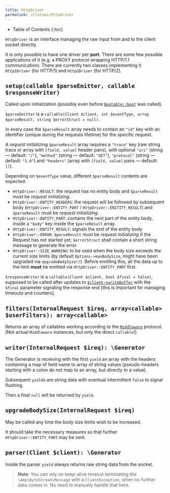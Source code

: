 ```yaml
---
title: HttpDriver
permalink: /classes/httpdriver
---
```


* Table of Contents
{:toc}

`HttpDriver` is an interface managing the raw input from and to the client socket directly.

It is only possible to have one driver per **port**. There are some few possible applications of it (e.g. a PROXY protocol wrapping HTTP/1.1 communication). There are currently two classes implementing it `Http1Driver` (for HTTP/1) and `Http2Driver` (for HTTP/2).

## `setup(callable $parseEmitter, callable $responseWriter)`

Called upon initialization (possibly even before [`Bootable::boot`](bootable.html) was called).

`$parseEmitter` is a `callable(Client $client, int $eventType, array $parseResult, string $errorStruct = null)`.

In every case the `$parseResult` array needs to contain an `"id"` key with an identifier (unique during the requests lifetime) for the specific request.

A _request initializing_ `$parseResult` array requires a `"trace"` key (raw string trace or array with `[field, value]` header pairs), with optional `"uri"` (string &mdash; default: `"/"`), `"method"` (string &mdash; default: `"GET"`), `"protocol"` (string &mdash; default: `"1.0"`) and `"headers"` (array with `[field, value]` pairs &mdash; default: `[]`).

Depending on `$eventType` value, different `$parseResult` contents are expected:

- `HttpDriver::RESULT`: the request has no entity body and `$parseResult` must be _request initializing_.
- `HttpDriver::ENTITY_HEADERS`: the request will be followed by subsequent body (`HttpDriver::ENTITY_PART` / `HttpDriver::ENITITY_RESULT`) and `$parseResult` must be _request initializing_.
- `HttpDriver::ENTITY_PART`: contains the next part of the entity body, inside a `"body"` key inside the `$parseResult` array.
- `HttpDriver::ENTITY_RESULT`: signals the end of the entity body
- `HttpDriver::ERROR`: `$parseResult` must be _request initializing_ if the Request has not started yet; `$errorStruct` shall contain a short string message to generate the error.
- `HttpDriver::SIZE_WARNING`: to be used when the body size exceeds the current size limits (by default `Options->maxBodySize`, might have been upgraded via `upgradeBodySize()`). Before emitting this, all the data up to the limit **must** be emitted via `HttpDriver::ENTITY_PART` first.

`$responseWriter` is a `callable(Client $client, bool $final = false)`, supposed to be called after updates to [`$client->writeBuffer`](client.html) with the `$final` parameter signaling the response end [this is important for managing timeouts and counters].

## `filters(InternalRequest $ireq, array<callable> $userFilters): array<callable>`

Returns an array of callables working according to the [`Middleware`](middleware.html) protocol. [Not actual `Middleware` instances, but only the direct `callable`!]

## `writer(InternalRequest $ireq): \Generator`

The Generator is receiving with the first `yield` an array with the headers containing a map of field name to array of string values (pseudo-headers starting with a colon do not map to an array, but directly to a value).

Subsequent `yield`s are string data with eventual intermittent `false` to signal flushing.

Then a final `null` will be returned by `yield`.

## `upgradeBodySize(InternalRequest $ireq)`

May be called any time the body size limits wish to be increased.

It should take the necessary measures so that further `HttpDriver::ENTITY_PART` may be sent.

## `parser(Client $client): \Generator`

Inside the parser `yield` always returns raw string data from the socket.

> **Note**: You _can_ rely on keep-alive timeout terminating the `\Amp\ByteStream\Message` with a `ClientException`, when no further data comes in. No need to manually handle that here.
